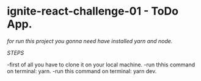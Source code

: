 # ignite-react-challenge-01 - ToDo App.

*for run this project you gonna need have installed yarn and node.*

*STEPS*
  
  -first of all you have to clone it on your local machine.
  -run thhis command on terminal: yarn.
  -run this command on terminal: yarn dev.
